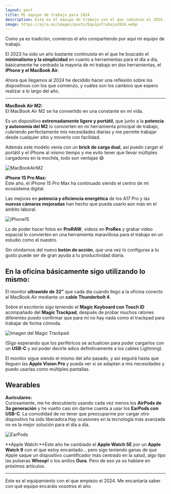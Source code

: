 ```yaml
---
layout: post
title: Mi equipo de trabajo para 2024
description: Este es el equipo de trabajo con el que comienzo el 2024.
image: https://ajra.es/images/posts/EquipoTrabajo2024.webp
---
```


Como ya es tradición, comienzo el año compartiendo por aquí mi equipo de trabajo.

El 2023 ha sido un año bastante continuista en el que he buscado el **minimalismo y la simplicidad** en cuanto a herramientas para el día a día, básicamente he centrado la mayoría de mi trabajo en dos herramientas, el **iPhone y el MacBook Air**.

Ahora que llegamos al 2024 he decidido hacer una reflexión sobre los dispositivos con los que comienzo, y cuáles son los cambios que espero realizar a lo largo del año.

***

**MacBook Air M2:**  
El MacBook Air M2 se ha convertido en una constante en mi vida.

Es un dispositivo **extremadamente ligero y portátil**, que junto a la **potencia y autonomía del M2** lo convierten en mi herramienta principal de trabajo, cubriendo perfectamente mis necesidades diarias y me permite trabajar desde cualquier sitio y moverlo con facilidad.

Además este modelo venía con un **brick de carga dual**, así puedo cargar el portátil y el iPhone al mismo tiempo y me evito tener que llevar múltiples cargadores en la mochila, todo son ventajas 😅

![MacBookAirM2](https://ajra.es/images/posts/macbookairm2.webp)  
  

**iPhone 15 Pro Max:**  
Este año, el iPhone 15 Pro Max ha continuado siendo el centro de mi ecosistema digital.

Las mejoras en **potencia y eficiencia energética** de los A17 Pro y las **nuevas cámaras mejoradas** han hecho que pueda usarlo aún más en el ámbito laboral.

![iPhone15](https://ajra.es/images/posts/iphone15.webp)

Lo de poder hacer fotos en **ProRAW**, vídeos en **ProRes** y grabar video espacial lo convierten en una herramienta maravillosa para el trabajo en un estudio como el nuestro.

Sin olvidarnos del nuevo **botón de acción**, que una vez lo configuras a tu gusto puede ser de gran ayuda a tu productividad diaria.  
  

## **En la oficina básicamente sigo utilizando lo mismo:**

El monitor **ultrawide de 32”** que cada día cuando llego a la oficina conecto al MacBook Air mediante un **cable Thunderbolt 4**.

Sobre el escritorio sigo teniendo el **Magic Keyboard con Touch ID** acompañado del **Magic Trackpad**, después de probar muchos ratones diferentes puedo confirmar que para mí no hay nada como el trackpad para trabajar de forma cómoda.

![Imagen del Magic Trackpad](https://cdn-images-1.medium.com/max/800/1*Ok4MkGRWy27kxQo_Vq9TIQ.png)


(Sigo esperando que los periféricos se actualicen para poder cargarlos con un **USB-C** y así poder decirle adios definitivamente a los cables Lightning).

El monitor sigue siendo el mismo del año pasado, y así seguirá hasta que lleguen las **Apple Vision Pro** y pueda ver si se adaptan a mis necesidades y puedo usarlas como múltiples pantallas.
  
## **Wearables**

**Auriculares:**  
Curiosamente, me he descubierto usando cada vez menos los **AirPods de 3a generación** y he vuelto casi sin darme cuenta a usar los **EarPods con USB-C**. La comodidad de no tener que preocuparme por cargar otro dispositivo ha sido liberadora.Hay ocasiones en la tecnología más avanzada no es la mejor solución para el día a día.

![EarPods](https://ajra.es/images/posts/earpods.webp)

**Apple Watch:**Este año he cambiado el **Apple Watch SE** por un **Apple Watch 9** con el que estoy encantado… pero sigo teniendo ganas de que Apple saque un dispositivo cuantificador más centrado en la salud, algo tipo las pulseras **Whoop!** o los anillos **Oura**.
Pero de eso ya os hablare en próximos artículos.

***

Este es el equipamiento con el que empiezo el 2024. 
Me encantaría saber con qué equipo encaráis vosotros el año.